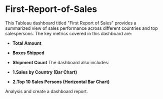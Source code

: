 # First-Report-of-Sales

This Tableau dashboard titled "First Report of Sales" provides a summarized view of sales performance across different countries and top salespersons. 
The key metrics covered in this dashboard are:

- **Total Amount**
- **Boxes Shipped**
- **Shipment Count**
The dashboard also includes:

- **1.Sales by Country (Bar Chart)**
- **2.Top 10 Sales Persons (Horizontal Bar Chart)**

Analysis and create a dashboard report.

